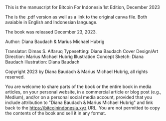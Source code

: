 This is the manuscript for Bitcoin For Indonesia
1st Edition, December 2023

The is the .pdf version as well as a link to the original canva file. Both avaiable in English and Indonesian language.

The book was released December 23, 2023. 

Author: Diana Baudach & Marius Michael Hubrig

Translator: Dimas S. Alfaruq
Typesetting: Diana Baudach 
Cover Design/Art Direction: Marius Michael Hubrig
Illustration Concept Sketch: Diana Baudach
Illustration: Diana Baudach

Copyright 2023 by Diana Baudach & Marius Michael Hubrig, all rights reserved.

You are welcome to share parts of the book or the entire book in media articles, on your personal website, in a commercial article or blog post (e.g., Medium), and/or on a personal social media account, provided that you include attribution to "Diana Baudach & Marius Michael Hubrig" and link back to the https://bitcoinindonesia.xyz URL. You are not permitted to copy the contents of the book and sell it in any format.
